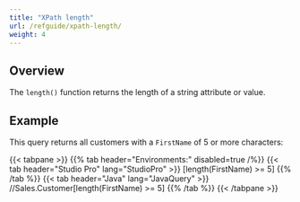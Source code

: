 ```yaml
---
title: "XPath length"
url: /refguide/xpath-length/
weight: 4
---
```


## Overview

The `length()` function returns the length of a string attribute or value.

## Example

This query returns all customers with a `FirstName` of 5 or more characters:

{{< tabpane >}}
  {{% tab header="Environments:" disabled=true /%}}
  {{< tab header="Studio Pro" lang="StudioPro" >}}
    [length(FirstName) >= 5]
    {{% /tab %}}
  {{< tab header="Java" lang="JavaQuery" >}}
     //Sales.Customer[length(FirstName) >= 5]
    {{% /tab %}}
{{< /tabpane >}}
